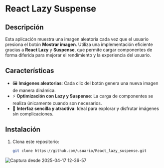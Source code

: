 # React Lazy Suspense

## Descripción

Esta aplicación muestra una imagen aleatoria cada vez que el usuario presiona el botón **Mostrar imagen**. Utiliza una implementación eficiente gracias a **React Lazy** y **Suspense**, que permite cargar componentes de forma diferida para mejorar el rendimiento y la experiencia del usuario.

## Características

- 🖼️ **Imágenes aleatorias**: Cada clic del botón genera una nueva imagen de manera dinámica.
- ⚡ **Optimización con Lazy y Suspense**: La carga de componentes se realiza únicamente cuando son necesarios.
- 🌟 **Interfaz sencilla y atractiva**: Ideal para explorar y disfrutar imágenes sin complicaciones.

## Instalación

1. Clona este repositorio:
   ```bash
   git clone https://github.com/usuario/React_lazy_suspense.git


![Captura desde 2025-04-17 12-36-57](https://github.com/user-attachments/assets/248de1e5-f78d-402f-935d-2e8c96bcebf6)
